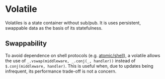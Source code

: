 # Volatile

Volatiles is a state container without sub/pub.  It is uses persistent, swappable data as the basis of its statefulness.

## Swappability

To avoid dependence on shell protocols (e.g. [atomic/shell](../../../shell)), a volatile allows the use of `_.vswap(middleware, _.conj(_, handler))` instead of `$.conj(middleware, handler)`.  This is useful when, due to updates being infrequent, its performance trade-off is not a concern.
